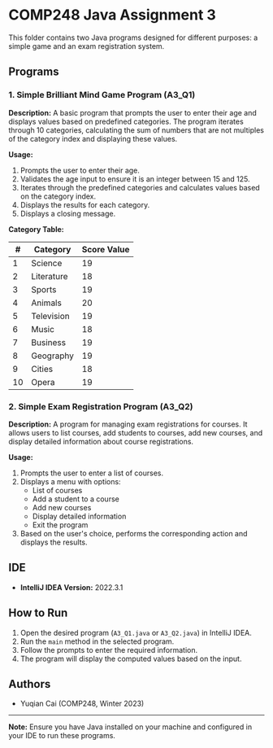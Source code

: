 # COMP248 Java Assignment 3

This folder contains two Java programs designed for different purposes: a simple game and an exam registration system.

## Programs

### 1. Simple Brilliant Mind Game Program (A3_Q1)

**Description:**
A basic program that prompts the user to enter their age and displays values based on predefined categories. The program iterates through 10 categories, calculating the sum of numbers that are not multiples of the category index and displaying these values.

**Usage:**
1. Prompts the user to enter their age.
2. Validates the age input to ensure it is an integer between 15 and 125.
3. Iterates through the predefined categories and calculates values based on the category index.
4. Displays the results for each category.
5. Displays a closing message.

**Category Table:**

| #  | Category    | Score Value |
|----|-------------|-------------|
| 1  | Science     | 19          |
| 2  | Literature  | 18          |
| 3  | Sports      | 19          |
| 4  | Animals     | 20          |
| 5  | Television  | 19          |
| 6  | Music       | 18          |
| 7  | Business    | 19          |
| 8  | Geography   | 19          |
| 9  | Cities      | 18          |
| 10 | Opera       | 19          |

### 2. Simple Exam Registration Program (A3_Q2)

**Description:**
A program for managing exam registrations for courses. It allows users to list courses, add students to courses, add new courses, and display detailed information about course registrations.

**Usage:**
1. Prompts the user to enter a list of courses.
2. Displays a menu with options:
    - List of courses
    - Add a student to a course
    - Add new courses
    - Display detailed information
    - Exit the program
3. Based on the user's choice, performs the corresponding action and displays the results.

## IDE

- **IntelliJ IDEA Version:** 2022.3.1

## How to Run

1. Open the desired program (`A3_Q1.java` or `A3_Q2.java`) in IntelliJ IDEA.
2. Run the `main` method in the selected program.
3. Follow the prompts to enter the required information.
4. The program will display the computed values based on the input.

## Authors

- Yuqian Cai (COMP248, Winter 2023)

---

**Note:** Ensure you have Java installed on your machine and configured in your IDE to run these programs.
